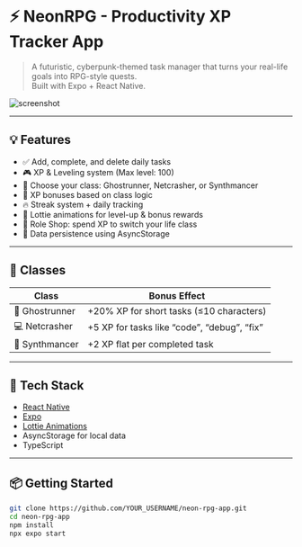 # ⚡ NeonRPG - Productivity XP Tracker App

> A futuristic, cyberpunk-themed task manager that turns your real-life goals into RPG-style quests.  
> Built with Expo + React Native.

![screenshot](./screenshots/main-ui.png) <!-- Add your image later -->

---

## 💡 Features

- ✅ Add, complete, and delete daily tasks
- 🎮 XP & Leveling system (Max level: 100)
- 🧬 Choose your class: Ghostrunner, Netcrasher, or Synthmancer
- 🎁 XP bonuses based on class logic
- 🔥 Streak system + daily tracking
- 🎇 Lottie animations for level-up & bonus rewards
- 🛒 Role Shop: spend XP to switch your life class
- 💾 Data persistence using AsyncStorage

---

## 🧬 Classes

| Class         | Bonus Effect                                |
|---------------|---------------------------------------------|
| 🏃 Ghostrunner | +20% XP for short tasks (≤10 characters)     |
| 💻 Netcrasher  | +5 XP for tasks like “code”, “debug”, “fix” |
| 🔮 Synthmancer | +2 XP flat per completed task               |

---

## 🚀 Tech Stack

- [React Native](https://reactnative.dev/)
- [Expo](https://expo.dev/)
- [Lottie Animations](https://airbnb.io/lottie/)
- AsyncStorage for local data
- TypeScript

---

## 📦 Getting Started

```bash
git clone https://github.com/YOUR_USERNAME/neon-rpg-app.git
cd neon-rpg-app
npm install
npx expo start
